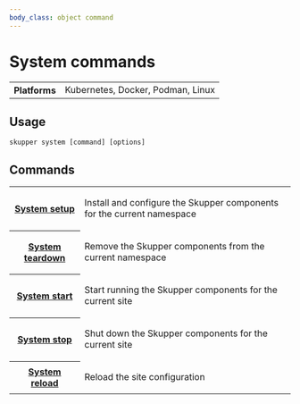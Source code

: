 ```yaml
---
body_class: object command
---
```


# System commands

<section>

<table class="fields"><tr><th>Platforms</th><td>Kubernetes, Docker, Podman, Linux</td></table>

</section>

<section>

## Usage

~~~ shell
skupper system [command] [options]
~~~

</section>

<section>

## Commands

<table class="objects">
<tr><th><a href="setup.html">System setup</a></th><td><p>Install and configure the Skupper components for the current namespace</p>
</td></tr>
<tr><th><a href="teardown.html">System teardown</a></th><td><p>Remove the Skupper components from the current namespace</p>
</td></tr>
<tr><th><a href="start.html">System start</a></th><td><p>Start running the Skupper components for the current site</p>
</td></tr>
<tr><th><a href="stop.html">System stop</a></th><td><p>Shut down the Skupper components for the current site</p>
</td></tr>
<tr><th><a href="reload.html">System reload</a></th><td><p>Reload the site configuration</p>
</td></tr>
</table>

</section>
